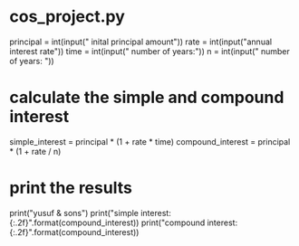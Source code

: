 # cos_project.py
principal = int(input("  inital  principal amount"))
rate = int(input("annual interest rate"))
time = int(input(" number of years:"))
n = int(input(" number of years: "))
# calculate the simple and compound interest
simple_interest = principal * (1 + rate * time)
compound_interest = principal * (1 + rate / n)
# print the results

print("yusuf & sons")
print("simple interest: {:.2f}".format(compound_interest))
print("compound interest:{:.2f}".format(compound_interest))
